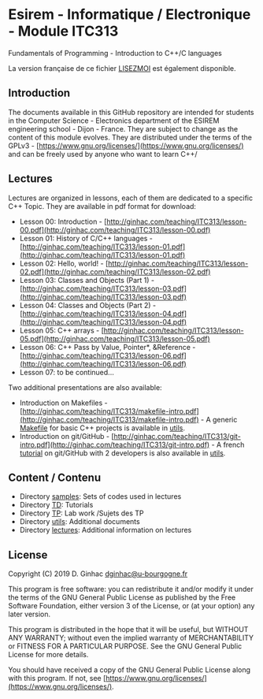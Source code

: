 # Esirem - Informatique / Electronique - Module ITC313
Fundamentals of Programming - Introduction to C++/C languages

La version française de ce fichier [LISEZMOI](LISEZMOI.md) est également disponible.

## Introduction

The documents available in this GitHub repository are intended for students in the Computer Science - Electronics department of the ESIREM engineering school - Dijon - France.
They are subject to change as the content of this module evolves.
They are distributed under the terms of the GPLv3 - [https://www.gnu.org/licenses/](https://www.gnu.org/licenses/) and can be freely used by anyone who want to learn C++/

## Lectures
Lectures are organized in lessons, each of them are dedicated to a specific C++ Topic. They are available in pdf format for download:

* Lesson 00: Introduction - [http://ginhac.com/teaching/ITC313/lesson-00.pdf](http://ginhac.com/teaching/ITC313/lesson-00.pdf)
* Lesson 01: History of C/C++ languages - [http://ginhac.com/teaching/ITC313/lesson-01.pdf](http://ginhac.com/teaching/ITC313/lesson-01.pdf)
* Lesson 02: Hello, world! - [http://ginhac.com/teaching/ITC313/lesson-02.pdf](http://ginhac.com/teaching/ITC313/lesson-02.pdf)
* Lesson 03: Classes and Objects (Part 1) - [http://ginhac.com/teaching/ITC313/lesson-03.pdf](http://ginhac.com/teaching/ITC313/lesson-03.pdf)
* Lesson 04: Classes and Objects (Part 2) - [http://ginhac.com/teaching/ITC313/lesson-04.pdf](http://ginhac.com/teaching/ITC313/lesson-04.pdf)
* Lesson 05: C++ arrays - [http://ginhac.com/teaching/ITC313/lesson-05.pdf](http://ginhac.com/teaching/ITC313/lesson-05.pdf)
* Lesson 06: C++ Pass by Value, Pointer*, &Reference - [http://ginhac.com/teaching/ITC313/lesson-06.pdf](http://ginhac.com/teaching/ITC313/lesson-06.pdf)
* Lesson 07: to be continued...

Two additional presentations are also available:

* Introduction on Makefiles - [http://ginhac.com/teaching/ITC313/makefile-intro.pdf](http://ginhac.com/teaching/ITC313/makefile-intro.pdf) - A generic [Makefile](utils/Makefile) for basic C++ projects is available in [utils](utils).
* Introduction on git/GitHub - [http://ginhac.com/teaching/ITC313/git-intro.pdf](http://ginhac.com/teaching/ITC313/git-intro.pdf) - A french [tutorial](utils/github.md) on git/GitHub with 2 developers is also available in [utils](utils).

##  Content / Contenu
* Directory [samples](samples): Sets of codes used in lectures
* Directory [TD](TD): Tutorials 
* Directory [TP](TP): Lab work /Sujets des TP
* Directory [utils](utils): Additional documents
* Directory [lectures](lectures): Additional information on lectures

## License

Copyright (C) 2019  D. Ginhac [dginhac@u-bourgogne.fr](mailto:dginhac@u-bourgogne.fr)

This program is free software: you can redistribute it and/or modify
it under the terms of the GNU General Public License as published by
the Free Software Foundation, either version 3 of the License, or
(at your option) any later version.

This program is distributed in the hope that it will be useful,
but WITHOUT ANY WARRANTY; without even the implied warranty of
MERCHANTABILITY or FITNESS FOR A PARTICULAR PURPOSE.  See the
GNU General Public License for more details.

You should have received a copy of the GNU General Public License
along with this program.  If not, see [https://www.gnu.org/licenses/](https://www.gnu.org/licenses/).


